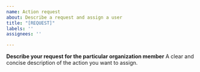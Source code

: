 ```yaml
---
name: Action request
about: Describe a request and assign a user
title: "[REQUEST]"
labels: ''
assignees: ''

---
```


**Describe your request for the particular organization member**
A clear and concise description of the action you want to assign.
